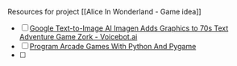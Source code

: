 Resources for project [[Alice In Wonderland - Game idea]]
- [ ] [Google Text-to-Image AI Imagen Adds Graphics to 70s Text Adventure Game Zork - Voicebot.ai](https://voicebot.ai/2023/01/11/google-text-to-image-ai-imagen-adds-graphics-to-70s-text-adventure-game-zork/)
- [ ] [Program Arcade Games With Python And Pygame](http://programarcadegames.com/index.php?lang=en&chapter=lab_camel) 
- [ ] 